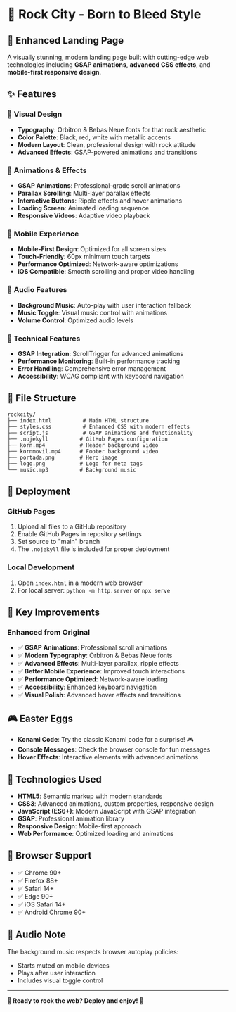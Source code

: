 # 🤘 Rock City - Born to Bleed Style

## 🎵 Enhanced Landing Page

A visually stunning, modern landing page built with cutting-edge web technologies including **GSAP animations**, **advanced CSS effects**, and **mobile-first responsive design**.

## ✨ Features

### 🎨 **Visual Design**
- **Typography**: Orbitron & Bebas Neue fonts for that rock aesthetic
- **Color Palette**: Black, red, white with metallic accents
- **Modern Layout**: Clean, professional design with rock attitude
- **Advanced Effects**: GSAP-powered animations and transitions

### 🚀 **Animations & Effects**
- **GSAP Animations**: Professional-grade scroll animations
- **Parallax Scrolling**: Multi-layer parallax effects
- **Interactive Buttons**: Ripple effects and hover animations
- **Loading Screen**: Animated loading sequence
- **Responsive Videos**: Adaptive video playback

### 📱 **Mobile Experience**
- **Mobile-First Design**: Optimized for all screen sizes
- **Touch-Friendly**: 60px minimum touch targets
- **Performance Optimized**: Network-aware optimizations
- **iOS Compatible**: Smooth scrolling and proper video handling

### 🎵 **Audio Features**
- **Background Music**: Auto-play with user interaction fallback
- **Music Toggle**: Visual music control with animations
- **Volume Control**: Optimized audio levels

### 🔧 **Technical Features**
- **GSAP Integration**: ScrollTrigger for advanced animations
- **Performance Monitoring**: Built-in performance tracking
- **Error Handling**: Comprehensive error management
- **Accessibility**: WCAG compliant with keyboard navigation

## 📁 File Structure

```
rockcity/
├── index.html          # Main HTML structure
├── styles.css          # Enhanced CSS with modern effects
├── script.js           # GSAP animations and functionality
├── .nojekyll          # GitHub Pages configuration
├── korn.mp4           # Header background video
├── kornmovil.mp4      # Footer background video
├── portada.png        # Hero image
├── logo.png           # Logo for meta tags
└── music.mp3          # Background music
```

## 🚀 Deployment

### GitHub Pages
1. Upload all files to a GitHub repository
2. Enable GitHub Pages in repository settings
3. Set source to "main" branch
4. The `.nojekyll` file is included for proper deployment

### Local Development
1. Open `index.html` in a modern web browser
2. For local server: `python -m http.server` or `npx serve`

## 🎯 Key Improvements

### Enhanced from Original
- ✅ **GSAP Animations**: Professional scroll animations
- ✅ **Modern Typography**: Orbitron & Bebas Neue fonts
- ✅ **Advanced Effects**: Multi-layer parallax, ripple effects
- ✅ **Better Mobile Experience**: Improved touch interactions
- ✅ **Performance Optimized**: Network-aware loading
- ✅ **Accessibility**: Enhanced keyboard navigation
- ✅ **Visual Polish**: Advanced hover effects and transitions

## 🎮 Easter Eggs

- **Konami Code**: Try the classic Konami code for a surprise! 🎮
- **Console Messages**: Check the browser console for fun messages
- **Hover Effects**: Interactive elements with advanced animations

## 🌟 Technologies Used

- **HTML5**: Semantic markup with modern standards
- **CSS3**: Advanced animations, custom properties, responsive design
- **JavaScript (ES6+)**: Modern JavaScript with GSAP integration
- **GSAP**: Professional animation library
- **Responsive Design**: Mobile-first approach
- **Web Performance**: Optimized loading and animations

## 📱 Browser Support

- ✅ Chrome 90+
- ✅ Firefox 88+
- ✅ Safari 14+
- ✅ Edge 90+
- ✅ iOS Safari 14+
- ✅ Android Chrome 90+

## 🎵 Audio Note

The background music respects browser autoplay policies:
- Starts muted on mobile devices
- Plays after user interaction
- Includes visual toggle control

---

**🤘 Ready to rock the web? Deploy and enjoy! 🎸**
